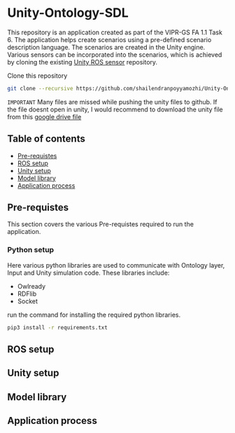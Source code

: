 # Unity-Ontology-SDL
This repository is an application created as part of the VIPR-GS FA 1.1 Task 6. The application helps create scenarios using a pre-defined scenario description language. The scenarios are created in the Unity engine. Various sensors can be incorporated into the scenarios, which is achieved by cloning the existing [Unity ROS sensor](https://github.com/Field-Robotics-Japan/UnitySensors) repository. 

Clone this repository
```bash
git clone --recursive https://github.com/shailendranpoyyamozhi/Unity-Ontology-SDL.git
```
`IMPORTANT` Many files are missed while pushing the unity files to github. If the file doesnt open in unity, I would recommend to download the unity file from this [google drive file](https://drive.google.com/drive/folders/19rzfCP89u-Lyg5wCfJ2ipFJI-J1qKtI3?usp=drive_link)

## Table of contents
* [Pre-requistes](#Pre-requistes)
* [ROS setup](#ROS-setup)
* [Unity setup](#Unity-setup)
* [Model library](#Model-library)
* [Application process](#Application-process)


## Pre-requistes
This section covers the various Pre-requistes required to run the application. 
### Python setup 
Here various python libraries are used to communicate with Ontology layer, Input and Unity simulation code. These libraries include:
* Owlready
* RDFlib
* Socket

run the command for installing the required python libraries.
```bash
pip3 install -r requirements.txt
```
## ROS setup
## Unity setup
## Model library
## Application process
